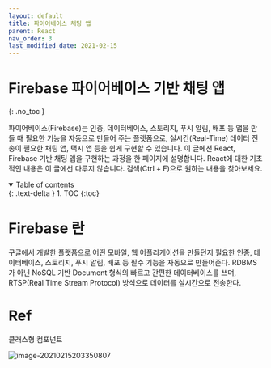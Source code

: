 ```yaml
---
layout: default
title: 파이어베이스 채팅 앱
parent: React
nav_order: 3
last_modified_date: 2021-02-15
---
```

# Firebase 파이어베이스 기반 채팅 앱
{: .no_toc }

파이어베이스(Firebase)는 인증, 데이터베이스, 스토리지, 푸시 알림, 배포 등 앱을 만들 때 필요한 기능을 자동으로 만들어 주는 플랫폼으로, 실시간(Real-Time) 데이터 전송이 필요한 채팅 앱, 택시 앱 등을 쉽게 구현할 수 있습니다. 이 글에선 React, Firebase 기반 채팅 앱을 구현하는 과정을 한 페이지에 설명합니다. React에 대한 기초적인 내용은 이 글에선 다루지 않습니다. 검색(Ctrl + F)으로 원하는 내용을 찾아보세요.

<details open markdown="block">
  <summary>
    Table of contents
  </summary>
  {: .text-delta }
1. TOC
{:toc}
</details>


# Firebase 란

구글에서 개발한 플랫폼으로 어떤 모바일, 웹 어플리케이션을 만들던지 필요한 인증, 데이터베이스, 스토리지, 푸시 알림, 배포 등 필수 기능을 자동으로 만들어준다. RDBMS가 아닌 NoSQL 기반 Document 형식의 빠르고 간편한 데이터베이스를 쓰며, RTSP(Real Time Stream Protocol) 방식으로 데이터를 실시간으로 전송한다.







# Ref 

클래스형 컴포넌트

![image-20210215203350807](C:\Users\kosmo20\AppData\Roaming\Typora\typora-user-images\image-20210215203350807.png)





